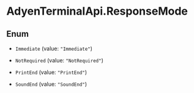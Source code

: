# AdyenTerminalApi.ResponseMode

## Enum


* `Immediate` (value: `"Immediate"`)

* `NotRequired` (value: `"NotRequired"`)

* `PrintEnd` (value: `"PrintEnd"`)

* `SoundEnd` (value: `"SoundEnd"`)


